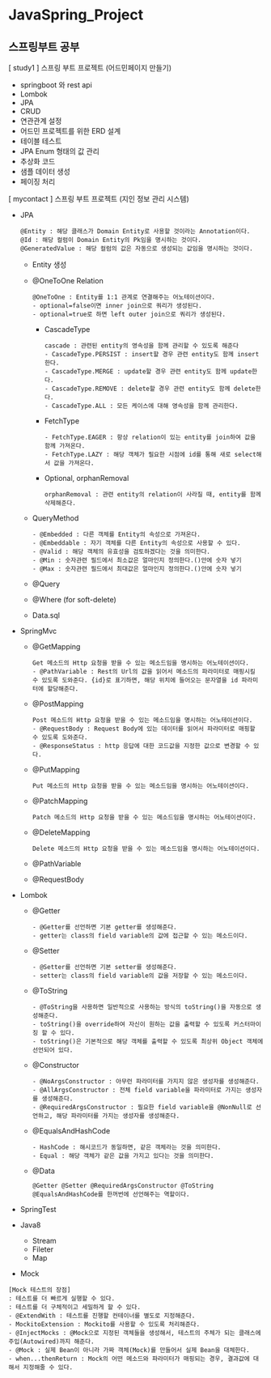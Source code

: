 # JavaSpring_Project

## 스프링부트 공부

[ study1 ]
스프링 부트 프로젝트 (어드민페이지 만들기)

- springboot 와 rest api
- Lombok
- JPA
- CRUD
- 연관관계 설정
- 어드민 프로젝트를 위한 ERD 설계
- 테이블 테스트
- JPA Enum 형태의 값 관리
- 추상화 코드
- 샘플 데이터 생성
- 페이징 처리



[ mycontact ]
스프링 부트 프로젝트 (지인 정보 관리 시스템)

- JPA
  
  ```
  @Entity : 해당 클래스가 Domain Entity로 사용할 것이라는 Annotation이다.
  @Id : 해당 컬럼이 Domain Entity의 Pk임을 명시하는 것이다.
  @GeneratedValue : 해당 컬럼의 값은 자동으로 생성되는 값임을 명시하는 것이다.
  ```
  
  - Entity 생성
  
  - @OneToOne Relation
    
    ```
    @OneToOne : Entity를 1:1 관계로 연결해주는 어노테이션이다.
    - optional=false이면 inner join으로 쿼리가 생성된다.
    - optional=true로 하면 left outer join으로 쿼리가 생성된다.
    ```
    
    - CascadeType
    
      ```
      cascade : 관련된 entity의 영속성을 함께 관리할 수 있도록 해준다
      - CascadeType.PERSIST : insert할 경우 관련 entity도 함께 insert한다.
      - CascadeType.MERGE : update할 경우 관련 entity도 함께 update한다.
      - CascadeType.REMOVE : delete할 경우 관련 entity도 함께 delete한다.
      - CascadeType.ALL : 모든 케이스에 대해 영속성을 함께 관리한다.
      ```
    
    - FetchType
    
      ```
      - FetchType.EAGER : 항상 relation이 있는 entity를 join하여 값을 함께 가져온다.
      - FetchType.LAZY : 해당 객체가 필요한 시점에 id를 통해 새로 select해서 값을 가져온다.
      ```
    
    - Optional, orphanRemoval
    
      ```
      orphanRemoval : 관련 entity의 relation이 사라질 때, entity를 함께 삭제해준다.
      ```
    
  - QueryMethod
  
    ```
    - @Embedded : 다른 객체를 Entity의 속성으로 가져온다.
    - @Embeddable : 자기 객체를 다른 Entity의 속성으로 사용할 수 있다.
    - @Valid : 해당 객체의 유효성을 검토하겠다는 것을 의미한다.
    - @Min : 숫자관련 필드에서 최소값은 얼마인지 정의한다.()안에 숫자 넣기
    - @Max : 숫자관련 필드에서 최대값은 얼마인지 정의한다.()안에 숫자 넣기
    ```
  
  - @Query
  
  - @Where (for soft-delete)
  
  - Data.sql
  
- SpringMvc
  - @GetMapping
  
    ```
    Get 메소드의 Http 요청을 받을 수 있는 메소드임을 명시하는 어노테이션이다.
    - @PathVariable : Rest의 Url의 값을 읽어서 메소드의 파라미터로 매핑시킬 수 있도록 도와준다. {id}로 표기하면, 해당 위치에 들어오는 문자열을 id 파라미터에 할당해준다.
    ```
  
  - @PostMapping
  
    ```
    Post 메소드의 Http 요청을 받을 수 있는 메소드임을 명시하는 어노테이션이다.
    - @RequestBody : Request Body에 있는 데이터를 읽어서 파라미터로 매핑할 수 있도록 도와준다.
    - @ResponseStatus : http 응답에 대한 코드값을 지정한 값으로 변경할 수 있다.
    ```
  
  - @PutMapping
  
    ```
    Put 메소드의 Http 요청을 받을 수 있는 메소드임을 명시하는 어노테이션이다.
    ```
  
  - @PatchMapping
  
    ```
    Patch 메소드의 Http 요청을 받을 수 있는 메소드임을 명시하는 어노테이션이다.
    ```
  
  - @DeleteMapping
  
    ```
    Delete 메소드의 Http 요청을 받을 수 있는 메소드임을 명시하는 어노테이션이다.
    ```
  
  - @PathVariable
  
  - @RequestBody
  
- Lombok
  - @Getter
  
    ```
    - @Getter를 선언하면 기본 getter를 생성해준다.
    - getter는 class의 field variable의 값에 접근할 수 있는 메소드이다.
    ```
  
  - @Setter
  
    ```
    - @Setter를 선언하면 기본 setter를 생성해준다.
    - setter는 class의 field variable의 값을 저장할 수 있는 메소드이다.
    ```
  
  - @ToString
  
    ```
    - @ToString을 사용하면 일반적으로 사용하는 방식의 toString()을 자동으로 생성해준다.
    - toString()을 override하여 자신이 원하는 값을 출력할 수 있도록 커스터마이징 할 수 있다.
    - toString()은 기본적으로 해당 객체를 출력할 수 있도록 최상위 Object 객체에 선언되어 있다.
    ```
  
  - @Constructor
  
    ```
    - @NoArgsConstructor : 아무런 파라미터를 가지지 않은 생성자를 생성해준다.
    - @AllArgsConstructor : 전체 field variable을 파라미터로 가지는 생성자를 생성해준다.
    - @RequiredArgsConstructor : 필요한 field variable을 @NonNull로 선언하고, 해당 파라미터를 가지는 생성자를 생성해준다.
    ```
  
  - @EqualsAndHashCode
  
    ```
    - HashCode : 해시코드가 동일하면, 같은 객체라는 것을 의미한다.
    - Equal : 해당 객체가 같은 값을 가지고 있다는 것을 의미한다.
    ```
  
  - @Data
  
    ```
    @Getter @Setter @RequiredArgsConstructor @ToString @EqualsAndHashCode를 한꺼번에 선언해주는 역할이다.
    ```
  
- SpringTest

- Java8
  - Stream
  - Fileter
  - Map

- Mock

```
[Mock 테스트의 장점]
: 테스트를 더 빠르게 실행할 수 있다.
: 테스트를 더 구체적이고 세밀하게 할 수 있다.
- @ExtendWith : 테스트를 진행할 컨테이너를 별도로 지정해준다.
- MockitoExtension : Mockito를 사용할 수 있도록 처리해준다.
- @InjectMocks : @Mock으로 지정된 객체들을 생성해서, 테스트의 주체가 되는 클래스에 주입(Autowired)까지 해준다.
- @Mock : 실제 Bean이 아니라 가짜 객체(Mock)를 만들어서 실제 Bean을 대체한다.
- when...thenReturn : Mock의 어떤 메소드와 파라미터가 매핑되는 경우, 결과값에 대해서 지정해줄 수 있다.
```